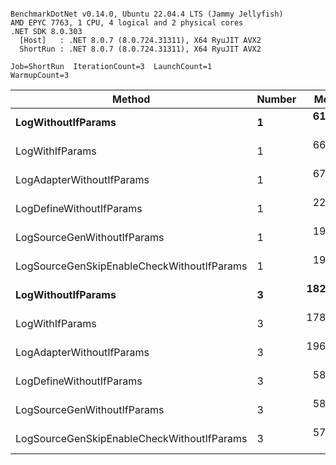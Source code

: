 ```

BenchmarkDotNet v0.14.0, Ubuntu 22.04.4 LTS (Jammy Jellyfish)
AMD EPYC 7763, 1 CPU, 4 logical and 2 physical cores
.NET SDK 8.0.303
  [Host]   : .NET 8.0.7 (8.0.724.31311), X64 RyuJIT AVX2
  ShortRun : .NET 8.0.7 (8.0.724.31311), X64 RyuJIT AVX2

Job=ShortRun  IterationCount=3  LaunchCount=1  
WarmupCount=3  

```
| Method                                     | Number | Mean      | Error     | StdDev   | Min       | Max       | Gen0   | Allocated |
|------------------------------------------- |------- |----------:|----------:|---------:|----------:|----------:|-------:|----------:|
| **LogWithoutIfParams**                         | **1**      |  **61.73 ns** |  **5.084 ns** | **0.279 ns** |  **61.46 ns** |  **62.01 ns** | **0.0010** |      **88 B** |
| LogWithIfParams                            | 1      |  66.62 ns | 19.095 ns | 1.047 ns |  65.97 ns |  67.83 ns | 0.0010 |      88 B |
| LogAdapterWithoutIfParams                  | 1      |  67.68 ns |  8.578 ns | 0.470 ns |  67.30 ns |  68.21 ns | 0.0010 |      88 B |
| LogDefineWithoutIfParams                   | 1      |  22.90 ns |  1.388 ns | 0.076 ns |  22.83 ns |  22.98 ns |      - |         - |
| LogSourceGenWithoutIfParams                | 1      |  19.80 ns |  0.567 ns | 0.031 ns |  19.76 ns |  19.82 ns |      - |         - |
| LogSourceGenSkipEnableCheckWithoutIfParams | 1      |  19.12 ns |  0.029 ns | 0.002 ns |  19.12 ns |  19.12 ns |      - |         - |
| **LogWithoutIfParams**                         | **3**      | **182.75 ns** |  **6.188 ns** | **0.339 ns** | **182.37 ns** | **183.02 ns** | **0.0031** |     **264 B** |
| LogWithIfParams                            | 3      | 178.78 ns |  3.750 ns | 0.206 ns | 178.61 ns | 179.01 ns | 0.0031 |     264 B |
| LogAdapterWithoutIfParams                  | 3      | 196.87 ns |  8.331 ns | 0.457 ns | 196.35 ns | 197.14 ns | 0.0031 |     264 B |
| LogDefineWithoutIfParams                   | 3      |  58.97 ns |  0.710 ns | 0.039 ns |  58.92 ns |  58.99 ns |      - |         - |
| LogSourceGenWithoutIfParams                | 3      |  58.55 ns |  2.789 ns | 0.153 ns |  58.43 ns |  58.72 ns |      - |         - |
| LogSourceGenSkipEnableCheckWithoutIfParams | 3      |  57.52 ns |  0.662 ns | 0.036 ns |  57.48 ns |  57.55 ns |      - |         - |
